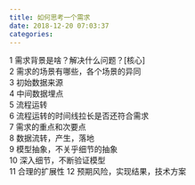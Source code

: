 ```yaml
---
title: 如何思考一个需求
date: 2018-12-20 07:03:37
categories:
---
```


1 需求背景是啥？解决什么问题？[核心]  
2 需求的场景有哪些，各个场景的异同  
3 初始数据来源  
4 中间数据埋点  
5 流程运转  
6 流程运转的时间线拉长是否还符合需求  
7 需求的重点和次要点  
8 数据流转，产生，落地  
9 模型抽象，不关乎细节的抽象  
10 深入细节，不断验证模型  
11 合理的扩展性 
12 预期风险，实现结果，技术方案  